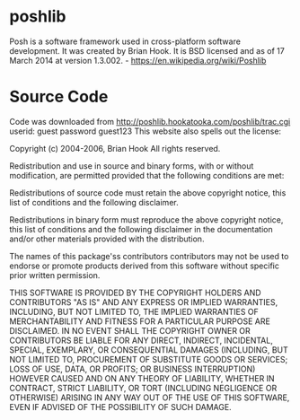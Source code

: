 # poshlib
Posh is a software framework used in cross-platform software development. It was created by Brian Hook. It is BSD licensed and as of 17 March 2014 at version 1.3.002.  - https://en.wikipedia.org/wiki/Poshlib

# Source Code
Code was downloaded from http://poshlib.hookatooka.com/poshlib/trac.cgi
userid: guest
password guest123
This website also spells out the license:

Copyright (c) 2004-2006, Brian Hook All rights reserved.

Redistribution and use in source and binary forms, with or without modification, are permitted provided that the following conditions are met:

Redistributions of source code must retain the above copyright notice, this list of conditions and the following disclaimer.

Redistributions in binary form must reproduce the above copyright notice, this list of conditions and the following disclaimer in the documentation and/or other materials provided with the distribution.

The names of this package'ss contributors contributors may not be used to endorse or promote products derived from this software without specific prior written permission.

THIS SOFTWARE IS PROVIDED BY THE COPYRIGHT HOLDERS AND CONTRIBUTORS "AS IS" AND ANY EXPRESS OR IMPLIED WARRANTIES, INCLUDING, BUT NOT LIMITED TO, THE IMPLIED WARRANTIES OF MERCHANTABILITY AND FITNESS FOR A PARTICULAR PURPOSE ARE DISCLAIMED. IN NO EVENT SHALL THE COPYRIGHT OWNER OR CONTRIBUTORS BE LIABLE FOR ANY DIRECT, INDIRECT, INCIDENTAL, SPECIAL, EXEMPLARY, OR CONSEQUENTIAL DAMAGES (INCLUDING, BUT NOT LIMITED TO, PROCUREMENT OF SUBSTITUTE GOODS OR SERVICES; LOSS OF USE, DATA, OR PROFITS; OR BUSINESS INTERRUPTION) HOWEVER CAUSED AND ON ANY THEORY OF LIABILITY, WHETHER IN CONTRACT, STRICT LIABILITY, OR TORT (INCLUDING NEGLIGENCE OR OTHERWISE) ARISING IN ANY WAY OUT OF THE USE OF THIS SOFTWARE, EVEN IF ADVISED OF THE POSSIBILITY OF SUCH DAMAGE. 
